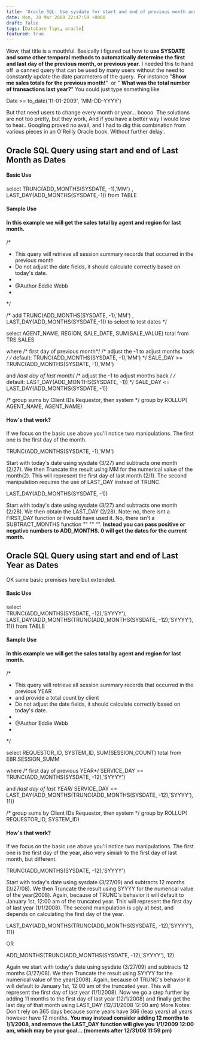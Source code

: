 ```yaml
---
title: 'Oracle SQL: Use sysdate for start and end of previous month and year'
date: Mon, 30 Mar 2009 22:47:59 +0000
draft: false
tags: [Database Tips, oracle]
featured: true
---
```


Wow, that title is a mouthful. Basically i figured out how to **use SYSDATE and some other temporal methods to automatically determine the first and last day of the previous month, or previous year**. I needed this to hand off  a canned query that can be used by many users without the need to constantly update the date parameters of the query.  For instance "**Show me sales totals for the previous month!**"  or " **What was the total number of transactions last year?**" You could just type something like

 Date >= to_date('11-01-2009', 'MM-DD-YYYY')

But that need users to change every month or year... boooo. The solutions are not too pretty, but they work, And if you have a better way I would love to hear.. Googling proved no avail, and I had to dig this combination from various pieces in an O'Reilly Oracle book. Without further delay..

Oracle SQL Query using start and end of Last Month as Dates
-----------------------------------------------------------

#### Basic Use

#### 

select TRUNC(ADD_MONTHS(SYSDATE, -1),'MM') , LAST_DAY(ADD_MONTHS(SYSDATE,-1)) from TABLE

#### Sample Use

#### In this example we will get the sales total by agent and region for last month.

/*
*  This query will retrieve all session summary records that occurred in the previous month
* Do not adjust the date fields, it should calculate correctly based on today's date.
*
* @Author Eddie Webb
*
*/

/* add TRUNC(ADD_MONTHS(SYSDATE, -1),'MM') , LAST_DAY(ADD_MONTHS(SYSDATE,-1))  to select to test dates */

select  AGENT_NAME, REGION, SALE_DATE, SUM(SALE_VALUE) total from TRS.SALES


where
    /* first day of previous month*/
    /* adjust the -1 to adjust months back */
    /* default:   TRUNC(ADD_MONTHS(SYSDATE, -1),'MM')    */
    SALE_DAY >= TRUNC(ADD_MONTHS(SYSDATE, -1),'MM')
   
and
    /*last day of last month*/
    /* adjust the -1 to adjust months back */
    /* default:    LAST_DAY(ADD_MONTHS(SYSDATE, -1))   */
    SALE_DAY <= LAST_DAY(ADD_MONTHS(SYSDATE, -1))


/* group sums by Client IDs Requestor, then system */
group by ROLLUP( AGENT_NAME, AGENT_NAME)

#### How's that work?

If we focus on the basic use above you'll notice two manipulations. The first one is the first day of the month.

 TRUNC(ADD_MONTHS(SYSDATE, -1),'MM') 

Start with today's date using sysdate (3/27) and subtracts one month (2/27). We then Truncate the result using MM for the numerical value of the month(2). This will represent the first day of last month (2/1). The second manipulation requires the use of LAST_DAY instead of TRUNC.

 LAST_DAY(ADD_MONTHS(SYSDATE, -1)) 

Start with today's date using sysdate (3/27) and subtracts one month (2/28). We then obtain the LAST_DAY (2/28). Note: no, there isnt a FIRST_DAY function or I would have used it. No, there isn't a SUBTRACT_MONTHS function "" "" "". **Instead you can pass positive or negative numbers to ADD_MONTHS. 0 will get the dates for the current month.**

Oracle SQL Query using start and end of Last Year as Dates
----------------------------------------------------------

OK same basic premises here but extended.

#### Basic Use

#### 

select     
TRUNC(ADD_MONTHS(SYSDATE, -12),'SYYYY'),
LAST_DAY(ADD_MONTHS(TRUNC(ADD_MONTHS(SYSDATE, -12),'SYYYY'), 11))
from TABLE

#### Sample Use

#### In this example we will get the sales total by agent and region for last month.

/*
*  This query will retrieve all session summary records that occurred in the previous YEAR
* and provide a total count by client
* Do not adjust the date fields, it should calculate correctly based on today's date.
*
* @Author Eddie Webb
*
*/



select  REQUESTOR_ID, SYSTEM_ID, SUM(SESSION_COUNT) total from EBR.SESSION_SUMM


where
    /* first day of previous YEAR*/
    SERVICE_DAY >= TRUNC(ADD_MONTHS(SYSDATE, -12),'SYYYY') 
 
   
and
    /*last day of last YEAR*/
    SERVICE_DAY <= LAST_DAY(ADD_MONTHS(TRUNC(ADD_MONTHS(SYSDATE, -12),'SYYYY'), 11))


/* group sums by Client IDs Requestor, then system */
group by ROLLUP( REQUESTOR_ID, SYSTEM_ID)

#### How's that work?

If we focus on the basic use above you'll notice two manipulations. The first one is the first day of the year, also very simialr to the first day of last month, but different.

 TRUNC(ADD_MONTHS(SYSDATE, -12),'SYYYY')  

Start with today's date using sysdate (3/27/09) and subtracts 12 months (3/27/08). We then Truncate the result using SYYYY for the numerical value of the year(2008). Again, because of TRUNC's behavior it will default to January 1st, 12:00 am of the truncated year. This will represent the first day of last year (1/1/2008). The second manipulation is ugly at best, and depends on calculating the first day of the year.

 LAST_DAY(ADD_MONTHS(TRUNC(ADD_MONTHS(SYSDATE, -12),'SYYYY'), 11)) 

OR

 ADD_MONTHS(TRUNC(ADD_MONTHS(SYSDATE, -12),'SYYYY'), 12) 

Again we start with today's date using sysdate (3/27/09) and subtracts 12 months (3/27/08). We then Truncate the result using SYYYY for the numerical value of the year(2008). Again, because of TRUNC's behavior it will default to January 1st, 12:00 am of the truncated year. This will represent the first day of last year (1/1/2008). Now we go a step further by adding 11 months to the first day of last year (12/1/2008) and finally get the last day of that month using LAST_DAY (12/31/2008 12:00 am) More Notes: Don't rely on 365 days because some years have 366 (leap years) all years however have 12 months. **You may instead consider adding 12 months to 1/1/2008, and remove the LAST_DAY function will give you 1/1/2009 12:00 am, which may be your goal... (moments after 12/31/08 11:59 pm)**
